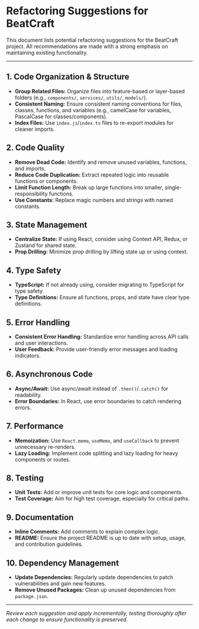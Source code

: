 # Refactoring Suggestions for BeatCraft

This document lists potential refactoring suggestions for the BeatCraft project. All recommendations are made with a strong emphasis on maintaining existing functionality.

---

## 1. Code Organization & Structure

- **Group Related Files:** Organize files into feature-based or layer-based folders (e.g., `components/`, `services/`, `utils/`, `models/`).
- **Consistent Naming:** Ensure consistent naming conventions for files, classes, functions, and variables (e.g., camelCase for variables, PascalCase for classes/components).
- **Index Files:** Use `index.js`/`index.ts` files to re-export modules for cleaner imports.

## 2. Code Quality

- **Remove Dead Code:** Identify and remove unused variables, functions, and imports.
- **Reduce Code Duplication:** Extract repeated logic into reusable functions or components.
- **Limit Function Length:** Break up large functions into smaller, single-responsibility functions.
- **Use Constants:** Replace magic numbers and strings with named constants.

## 3. State Management

- **Centralize State:** If using React, consider using Context API, Redux, or Zustand for shared state.
- **Prop Drilling:** Minimize prop drilling by lifting state up or using context.

## 4. Type Safety

- **TypeScript:** If not already using, consider migrating to TypeScript for type safety.
- **Type Definitions:** Ensure all functions, props, and state have clear type definitions.

## 5. Error Handling

- **Consistent Error Handling:** Standardize error handling across API calls and user interactions.
- **User Feedback:** Provide user-friendly error messages and loading indicators.

## 6. Asynchronous Code

- **Async/Await:** Use async/await instead of `.then()`/`.catch()` for readability.
- **Error Boundaries:** In React, use error boundaries to catch rendering errors.

## 7. Performance

- **Memoization:** Use `React.memo`, `useMemo`, and `useCallback` to prevent unnecessary re-renders.
- **Lazy Loading:** Implement code splitting and lazy loading for heavy components or routes.

## 8. Testing

- **Unit Tests:** Add or improve unit tests for core logic and components.
- **Test Coverage:** Aim for high test coverage, especially for critical paths.

## 9. Documentation

- **Inline Comments:** Add comments to explain complex logic.
- **README:** Ensure the project README is up to date with setup, usage, and contribution guidelines.

## 10. Dependency Management

- **Update Dependencies:** Regularly update dependencies to patch vulnerabilities and gain new features.
- **Remove Unused Packages:** Clean up unused dependencies from `package.json`.

---

_Review each suggestion and apply incrementally, testing thoroughly after each change to ensure functionality is preserved._